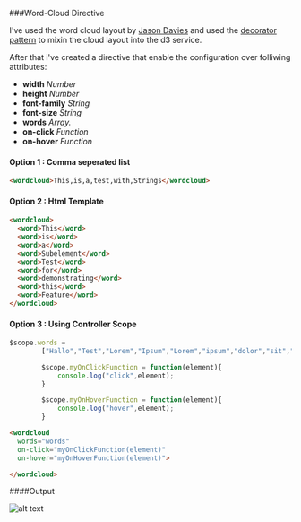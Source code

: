 ###Word-Cloud Directive

I've used the word cloud layout by [Jason Davies](http://www.jasondavies.com/word-cloud/)
and used the [decorator pattern](http://docs.angularjs.org/api/AUTO.$provide#decorator) to mixin the cloud layout
into the d3 service.

After that i've created a directive that enable the configuration over folliwing attributes:

*   <b>width</b>         <i>Number</i>
*   <b>height</b>        <i>Number</i>
*   <b>font-family</b>   <i>String</i>
*   <b>font-size</b>     <i>String</i>
*   <b>words</b>         <i>Array.<string></i>
*   <b>on-click</b>      <i>Function</i>
*   <b>on-hover</b>      <i>Function</i>


#### Option 1 : Comma seperated list
```html
<wordcloud>This,is,a,test,with,Strings</wordcloud>
```


#### Option 2 : Html Template
```html
<wordcloud>
  <word>This</word>
  <word>is</word>
  <word>a</word>
  <word>Subelement</word>
  <word>Test</word>
  <word>for</word>
  <word>demonstrating</word>
  <word>this</word>
  <word>Feature</word>
</wordcloud>
```


#### Option 3 : Using Controller Scope
```javascript
$scope.words =
        ["Hallo","Test","Lorem","Ipsum","Lorem","ipsum","dolor","sit","amet,","consetetur","sadipscing","elitr,","sed","diam","nonumy","eirmod","tempor","invidunt","ut","labore","et","dolore","magna","aliquyam","erat,","sed","diam"];

        $scope.myOnClickFunction = function(element){
            console.log("click",element);
        }

        $scope.myOnHoverFunction = function(element){
            console.log("hover",element);
        }
```

```html
<wordcloud
  words="words"
  on-click="myOnClickFunction(element)"
  on-hover="myOnHoverFunction(element)">

</wordcloud>
```

####Output

![alt text](https://github.com/robinboehm/angular-d3-directives/blob/master/examples/wordcloud/wordcloud.png?raw=true "Wordcloud Example")